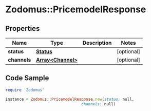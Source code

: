 # Zodomus::PricemodelResponse

## Properties

Name | Type | Description | Notes
------------ | ------------- | ------------- | -------------
**status** | [**Status**](Status.md) |  | [optional] 
**channels** | [**Array&lt;Channel&gt;**](Channel.md) |  | [optional] 

## Code Sample

```ruby
require 'Zodomus'

instance = Zodomus::PricemodelResponse.new(status: null,
                                 channels: null)
```


